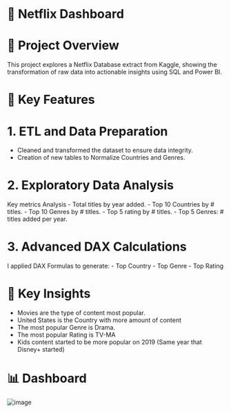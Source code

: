 # 🎥 Netflix Dashboard 

# 📝 Project Overview 

This project explores a Netflix Database extract from Kaggle, showing the transformation of raw data into actionable insights using SQL and Power BI. 

# 🔧 Key Features

#  1. ETL and Data Preparation

  - Cleaned and transformed the dataset to ensure data integrity.
  - Creation of new tables to Normalize Countries and Genres.
  
# 2. Exploratory Data Analysis

  Key metrics Analysis
    - Total titles by year added.
    - Top 10 Countries by # titles.
    - Top 10 Genres by # titles.
    - Top 5 rating by # titles.
    - Top 5 Genres: # titles added per year.

# 3. Advanced DAX Calculations

  I applied DAX Formulas to generate:
     - Top Country
     - Top Genre
     - Top Rating


# 🎯 Key Insights

  - Movies are the type of content most popular.
  - United States is the Country with more amount of content
  - The most popular Genre is Drama.
  - The most popular Rating is TV-MA
  - Kids content started to be more popular on 2019 (Same year that Disney+ started)


# 📊 Dashboard 
![image](https://github.com/user-attachments/assets/b47902d4-c4e2-4f57-99cf-de41525bf2a2)







